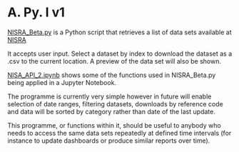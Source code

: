 # A. Py. I  v1

[NISRA_Beta.py](https://github.com/aamcmurray/python-projects/blob/master/API_Calls/NISRA_Beta.py) is a Python script that retrieves a list of data sets available at [NISRA](https://data.nisra.gov.uk/)

It accepts user input. Select a dataset by index to download the dataset as a .csv to the current location. A preview of the data set will also be shown.

[NISA_API_2.ipynb](https://github.com/aamcmurray/python-projects/blob/master/API_Calls/NISA_API_2.ipynb) shows some of the functions used in NISRA_Beta.py being applied in a Jupyter Notebook.

The programme is currently very simple however in future will enable selection of date ranges, filtering datasets, downloads by reference code and data will be sorted by category rather than date of the last update. 

This programme, or functions within it, should be useful to anybody who needs to access the same data sets repeatedly at defined time intervals (for instance to update dashboards or produce similar reports over time).
